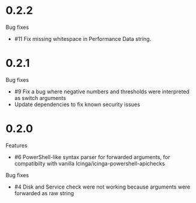 # 0.2.2

Bug fixes
- #11 Fix missing whitespace in Performance Data string.
  
# 0.2.1

Bug fixes
- #9 Fix a bug where negative numbers and thresholds were interpreted as switch arguments
- Update dependencies to fix known security issues

# 0.2.0

Features
- #6 PowerShell-like syntax parser for forwarded arguments, for compatibilty with vanilla Icinga/icinga-powershell-apichecks

Bug fixes
- #4 Disk and Service check were not working because arguments were forwarded as raw string
